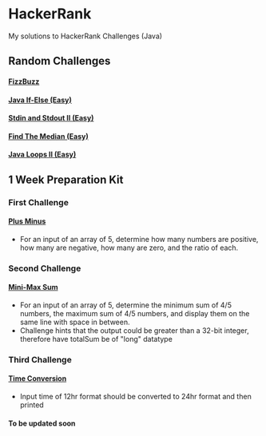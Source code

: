 # HackerRank
My solutions to HackerRank Challenges (Java) 

## Random Challenges
#### <a href="https://github.com/noufalsalem/HackerRank/blob/e767170270e491fb738e4cb8e2fb5b2d0f14ed7d/Random%20Challenges/FizzBuzz.java"> FizzBuzz </a>
#### <a href="https://github.com/noufalsalem/HackerRank/blob/29550667896989225f29c93ba77aeb5b2e60c6a0/Random%20Challenges/If-Else.java"> Java If-Else (Easy) </a>
#### <a href="https://github.com/noufalsalem/HackerRank/blob/33469516914e6c85767cf533ef9dbbecbd1f7046/Random%20Challenges/Stdin%20and%20Stdout%20II.java"> Stdin and Stdout II (Easy) </a>
#### <a href="Random Challenges/Find The Median.java"> Find The Median (Easy) </a>
#### <a href="Random Challenges/Java Loops 2.java"> Java Loops II (Easy) </a>

## 1 Week Preparation Kit
### First Challenge
#### <a href="https://github.com/noufalsalem/HackerRank/blob/d774976133213fb64082318c5c0d0579672c5669/1%20Week%20Preparation%20Kit/Plus%20Minus.java"> Plus Minus </a>
- For an input of an array of 5, determine how many numbers are positive, how many are negative, how many are zero, and the ratio of each. 

### Second Challenge
#### <a href="https://github.com/noufalsalem/HackerRank/blob/d774976133213fb64082318c5c0d0579672c5669/1%20Week%20Preparation%20Kit/Mini-Max%20Sum.java"> Mini-Max Sum </a>
- For an input of an array of 5, determine the minimum sum of 4/5 numbers, the maximum sum of 4/5 numbers, and display them on the same line with space in between.
- Challenge hints that the output could be greater than a 32-bit integer, therefore have totalSum be of "long" datatype

### Third Challenge
#### <a href="https://github.com/noufalsalem/HackerRank/blob/9bd99c47d230721789be72da2ef8c9c6d888170f/1%20Week%20Preparation%20Kit/Time%20Conversion.java"> Time Conversion </a>
- Input time of 12hr format should be converted to 24hr format and then printed


#### To be updated soon
